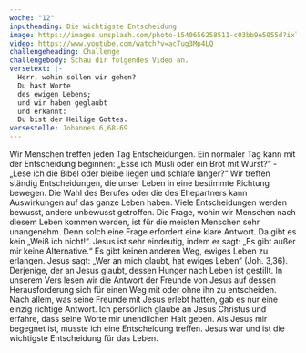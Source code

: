```yaml
---
woche: "12"
inputheading: Die wichtigste Entscheidung
image: https://images.unsplash.com/photo-1540656258511-c03bb9e5055d?ixlib=rb-1.2.1&auto=format&fit=crop&w=701&q=80
video: https://www.youtube.com/watch?v=acTug3Mp4LQ
challengeheading: Challenge
challengebody: Schau dir folgendes Video an.
versetext: |-
  Herr, wohin sollen wir gehen?
  Du hast Worte
  des ewigen Lebens;
  und wir haben geglaubt
  und erkannt:
  Du bist der Heilige Gottes.
versestelle: Johannes 6,68-69
---
```

Wir Menschen treffen jeden Tag
Entscheidungen. Ein normaler Tag kann
mit der Entscheidung beginnen: „Esse
ich Müsli oder ein Brot mit Wurst?“ -
„Lese ich die Bibel oder bleibe liegen
und schlafe länger?“
Wir treffen ständig Entscheidungen, die
unser Leben in eine bestimmte Richtung
bewegen. Die Wahl des Berufes oder die
des Ehepartners kann Auswirkungen auf
das ganze Leben haben. Viele Entscheidungen
werden bewusst, andere unbewusst
getroffen. Die Frage, wohin wir
Menschen nach diesem Leben kommen
werden, ist für die meisten Menschen
sehr unangenehm. Denn solch eine Frage
erfordert eine klare Antwort. Da gibt es
kein „Weiß ich nicht!“. Jesus ist sehr
eindeutig, indem er sagt: „Es gibt außer
mir keine Alternative.“ Es gibt keinen
anderen Weg, ewiges Leben zu erlangen.
Jesus sagt: „Wer an mich glaubt, hat
ewiges Leben“ (Joh. 3,36). Derjenige,
der an Jesus glaubt, dessen Hunger
nach Leben ist gestillt. In unserem
Vers lesen wir die Antwort der Freunde
von Jesus auf dessen Herausforderung
sich für einen Weg mit oder ohne ihn
zu entscheiden. Nach allem, was seine
Freunde mit Jesus erlebt hatten, gab es
nur eine einzig richtige Antwort.
Ich persönlich glaube an Jesus Christus
und erfahre, dass seine Worte mir unendlichen
Halt geben. Als Jesus mir begegnet
ist, musste ich eine Entscheidung
treffen. Jesus war und ist die wichtigste
Entscheidung für das Leben.